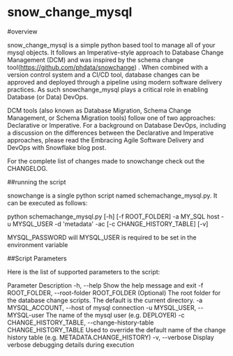 # snow_change_mysql

#overview

snow_change_mysql is a simple python based tool to manage all of your mysql objects. It follows an Imperative-style approach to Database Change Management (DCM) and was inspired by the schema change tool(https://github.com/phdata/snowchange) . When combined with a version control system and a CI/CD tool, database changes can be approved and deployed through a pipeline using modern software delivery practices. As such snowchange_mysql plays a critical role in enabling Database (or Data) DevOps.

DCM tools (also known as Database Migration, Schema Change Management, or Schema Migration tools) follow one of two approaches: Declarative or Imperative. For a background on Database DevOps, including a discussion on the differences between the Declarative and Imperative approaches, please read the Embracing Agile Software Delivery and DevOps with Snowflake blog post.

For the complete list of changes made to snowchange check out the CHANGELOG.


##running the script

snowchange is a single python script named schemachange_mysql.py. It can be executed as follows:

python schemachange_mysql.py [-h] [-f ROOT_FOLDER] -a MY_SQL host -u MYSQL_USER  -d 'metadata' -ac   [-c CHANGE_HISTORY_TABLE] [-v]

MYSQL_PASSWORD will MYSQL_USER is required to be set in the environment variable


##Script Parameters

Here is the list of supported parameters to the script:

Parameter	Description
-h, --help	Show the help message and exit
-f ROOT_FOLDER, --root-folder ROOT_FOLDER	(Optional) The root folder for the database change scripts. The default is the current directory.
-a MYSQL_ACCOUNT, --host of mysql connection
-u MYSQL_USER, --MYSQL-user 	The name of the mysql user (e.g. DEPLOYER)
-c CHANGE_HISTORY_TABLE, --change-history-table CHANGE_HISTORY_TABLE	Used to override the default name of the change history table (e.g. METADATA.CHANGE_HISTORY)
-v, --verbose	Display verbose debugging details during execution






